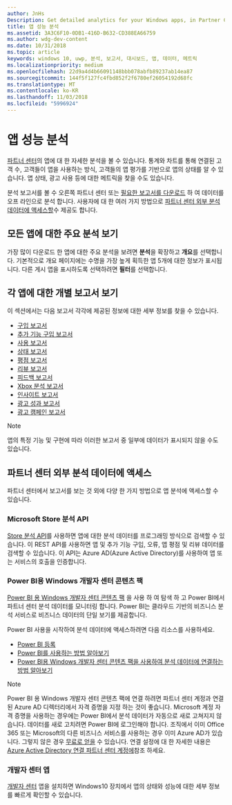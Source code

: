 ```yaml
---
author: JnHs
Description: Get detailed analytics for your Windows apps, in Partner Center or via other methods.
title: 앱 성능 분석
ms.assetid: 3A3C6F10-0DB1-416D-B632-CD388EA66759
ms.author: wdg-dev-content
ms.date: 10/31/2018
ms.topic: article
keywords: windows 10, uwp, 분석, 보고서, 대시보드, 앱, 데이터, 메트릭
ms.localizationpriority: medium
ms.openlocfilehash: 22d9a4d4b66091148bbb078abfb89237ab14ea87
ms.sourcegitcommit: 144f5f127fc4fbd852f2f6780ef26054192d68fc
ms.translationtype: MT
ms.contentlocale: ko-KR
ms.lasthandoff: 11/03/2018
ms.locfileid: "5996924"
---
```

# <a name="analyze-app-performance"></a>앱 성능 분석

[파트너 센터](https://partner.microsoft.com/dashboard)의 앱에 대 한 자세한 분석을 볼 수 있습니다. 통계와 차트를 통해 연결된 고객 수, 고객들이 앱을 사용하는 방식, 고객들의 앱 평가를 기반으로 앱의 상태를 알 수 있습니다. 앱 상태, 광고 사용 등에 대한 메트릭을 찾을 수도 있습니다.

분석 보고서를 볼 수 오른쪽 파트너 센터 또는 [필요한 보고서를 다운로드](download-analytic-reports.md) 하 여 데이터를 오프 라인으로 분석 합니다. 사용자에 대 한 여러 가지 방법으로 [파트너 센터 외부 분석 데이터에 액세스할](#outside)수 제공도 합니다.

## <a name="view-key-analytics-for-all-your-apps"></a>모든 앱에 대한 주요 분석 보기

가장 많이 다운로드 한 앱에 대한 주요 분석을 보려면 **분석**을 확장하고 **개요**를 선택합니다. 기본적으로 개요 페이지에는 수명을 가장 높게 획득한 앱 5개에 대한 정보가 표시됩니다. 다른 게시 앱을 표시하도록 선택하려면 **필터**를 선택합니다.

## <a name="view-individual-reports-for-each-app"></a>각 앱에 대한 개별 보고서 보기

이 섹션에서는 다음 보고서 각각에 제공된 정보에 대한 세부 정보를 찾을 수 있습니다.

-   [구입 보고서](acquisitions-report.md)
-   [추가 기능 구입 보고서](add-on-acquisitions-report.md)
-   [사용 보고서](usage-report.md)
-   [상태 보고서](health-report.md)
-   [평점 보고서](ratings-report.md)
-   [리뷰 보고서](reviews-report.md)
-   [피드백 보고서](feedback-report.md)
-   [Xbox 분석 보고서](xbox-analytics-report.md)
-   [인사이트 보고서](insights-report.md)
-   [광고 성과 보고서](advertising-performance-report.md)
-   [광고 캠페인 보고서](promote-your-app-report.md)


> [!NOTE]
> 앱의 특정 기능 및 구현에 따라 이러한 보고서 중 일부에 데이터가 표시되지 않을 수도 있습니다.

<span id="outside"/>

## <a name="access-analytics-data-outside-of-partner-center"></a>파트너 센터 외부 분석 데이터에 액세스

파트너 센터에서 보고서를 보는 것 외에 다양 한 가지 방법으로 앱 분석에 액세스할 수 있습니다.

### <a name="microsoft-store-analytics-api"></a>Microsoft Store 분석 API

[Store 분석 API](../monetize/access-analytics-data-using-windows-store-services.md)를 사용하면 앱에 대한 분석 데이터를 프로그래밍 방식으로 검색할 수 있습니다. 이 REST API를 사용하면 앱 및 추가 기능 구입, 오류, 앱 평점 및 리뷰 데이터를 검색할 수 있습니다. 이 API는 Azure AD(Azure Active Directory)를 사용하여 앱 또는 서비스의 호출을 인증합니다.

### <a name="windows-dev-center-content-pack-for-power-bi"></a>Power BI용 Windows 개발자 센터 콘텐츠 팩

[Power BI 용 Windows 개발자 센터 콘텐츠 팩](https://powerbi.microsoft.com/documentation/powerbi-content-pack-windows-dev-center/) 을 사용 하 여 탐색 하 고 Power BI에서 파트너 센터 분석 데이터를 모니터링 합니다. Power BI는 클라우드 기반의 비즈니스 분석 서비스로 비즈니스 데이터의 단일 보기를 제공합니다.

Power BI 사용을 시작하여 분석 데이터에 액세스하려면 다음 리소스를 사용하세요.

* [Power BI 등록](https://powerbi.microsoft.com/documentation/powerbi-service-self-service-signup-for-power-bi/)
* [Power BI를 사용하는 방법 알아보기](https://powerbi.microsoft.com/guided-learning/)
* [Power BI용 Windows 개발자 센터 콘텐츠 팩을 사용하여 분석 데이터에 연결하는 방법 알아보기](https://powerbi.microsoft.com/documentation/powerbi-content-pack-windows-dev-center/)

> [!NOTE]
> Power BI 용 Windows 개발자 센터 콘텐츠 팩에 연결 하려면 파트너 센터 계정과 연결 된 Azure AD 디렉터리에서 자격 증명을 지정 하는 것이 좋습니다. Microsoft 계정 자격 증명을 사용하는 경우에는 Power BI에서 분석 데이터가 자동으로 새로 고쳐지지 않습니다. 데이터를 새로 고치려면 Power BI에 로그인해야 합니다. 조직에서 이미 Office 365 또는 Microsoft의 다른 비즈니스 서비스를 사용하는 경우 이미 Azure AD가 있습니다. 그렇지 않은 경우 [무료로 얻을](http://go.microsoft.com/fwlink/p/?LinkId=703757) 수 있습니다. 연결 설정에 대 한 자세한 내용은 [Azure Active Directory 연결 파트너 센터 계정에](associate-azure-ad-with-dev-center.md)참조 하세요.

### <a name="dev-center-app"></a>개발자 센터 앱

[개발자 센터](https://www.microsoft.com/store/apps/dev-center/9nblggh4r5ws) 앱을 설치하면 Windows10 장치에서 앱의 상태와 성능에 대한 세부 정보를 빠르게 확인할 수 있습니다.

